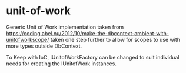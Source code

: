 # unit-of-work

Generic Unit of Work implementation taken 
	from https://coding.abel.nu/2012/10/make-the-dbcontext-ambient-with-unitofworkscope/ 
	taken one step further to allow for scopes to use with more types outside DbContext.

To Keep with IoC, IUnitofWorkFactory can be changed to suit individual needs for creating
	the IUnitofWork instances.